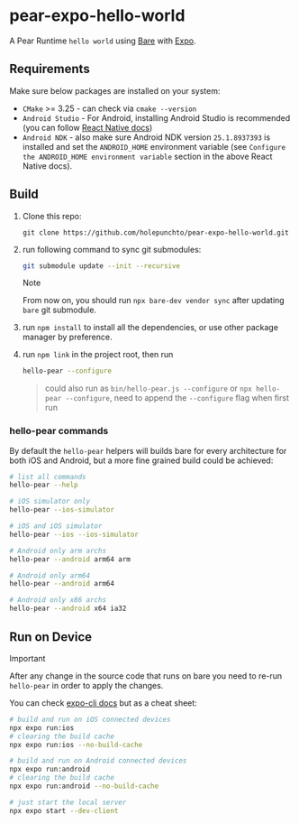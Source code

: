 # pear-expo-hello-world

A Pear Runtime `hello world` using [Bare](https://github.com/holepunchto/bare) with [Expo](https://docs.expo.dev/).

## Requirements

Make sure below packages are installed on your system:

- `CMake` >= 3.25 - can check via `cmake --version`
- `Android Studio` - For Android, installing Android Studio is recommended (you can follow [React Native docs](https://reactnative.dev/docs/set-up-your-environment?platform=android))
- `Android NDK` - also make sure Android NDK version `25.1.8937393` is installed and set the `ANDROID_HOME` environment variable (see `Configure the ANDROID_HOME environment variable` section in the above React Native docs).

## Build

1. Clone this repo:

    ```
    git clone https://github.com/holepunchto/pear-expo-hello-world.git
    ```

2. run following command to sync git submodules:

    ```sh
    git submodule update --init --recursive
    ```

    > [!NOTE]
    > From now on, you should run `npx bare-dev vendor sync` after updating `bare` git submodule.

3. run `npm install` to install all the dependencies, or use other package manager by preference.

4. run `npm link` in the project root, then run

    ```sh
    hello-pear --configure
    ```

    > could also run as `bin/hello-pear.js --configure` or `npx hello-pear --configure`, need to append the `--configure` flag when first run

### hello-pear commands

By default the `hello-pear` helpers will builds bare for every architecture for both iOS and Android, but a more fine grained build could be achieved:

```sh
# list all commands
hello-pear --help

# iOS simulator only
hello-pear --ios-simulator

# iOS and iOS simulator
hello-pear --ios --ios-simulator

# Android only arm archs
hello-pear --android arm64 arm

# Android only arm64
hello-pear --android arm64

# Android only x86 archs
hello-pear --android x64 ia32
```

## Run on Device

> [!IMPORTANT]
> After any change in the source code that runs on bare you need to re-run `hello-pear` in order to apply the changes.

You can check [expo-cli docs](https://docs.expo.dev/more/expo-cli/) but as a cheat sheet:

```sh
# build and run on iOS connected devices
npx expo run:ios
# clearing the build cache
npx expo run:ios --no-build-cache

# build and run on Android connected devices
npx expo run:android
# clearing the build cache
npx expo run:android --no-build-cache

# just start the local server
npx expo start --dev-client
```
